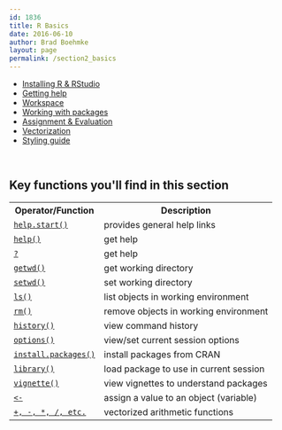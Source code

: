 ```yaml
---
id: 1836
title: R Basics
date: 2016-06-10
author: Brad Boehmke
layout: page
permalink: /section2_basics
---
```


* [Installing R & RStudio](installation)
* [Getting help](getting_help)
* [Workspace](workspace)
* [Working with packages](packages)
* [Assignment & Evaluation](assignment)
* [Vectorization](vectorization)
* [Styling guide](style)

<br>

## Key functions you'll find in this section

<table class="w3-table-all" style="width:100%">
<tr>
	<th>Operator/Function</th>
	<th>Description</th>
</tr>
<tr>
	<td><a href="http://uc-r.github.io/getting_help/#general_help"><code>help.start()</code></a></td>
	<td>provides general help links</td>
</tr>
<tr>
	<td><a href="http://uc-r.github.io/getting_help/#general_help"><code>help()</code></a></td>
	<td>get help</td>
</tr>
<tr>
	<td><a href="http://uc-r.github.io/getting_help/#general_help"><code>?</code></a></td>
	<td>get help</td>
</tr>
<tr>
	<td><a href="http://uc-r.github.io/workspace/#directory"><code>getwd()</code></a></td>
	<td>get working directory</td>
</tr>
<tr>
	<td><a href="http://uc-r.github.io/workspace/#directory"><code>setwd()</code></a></td>
	<td>set working directory</td>
</tr>
<tr>
	<td><a href="http://uc-r.github.io/workspace/#environment"><code>ls()</code></a></td>
	<td>list objects in working environment</td>
</tr>
<tr>
	<td><a href="http://uc-r.github.io/workspace/#environment"><code>rm()</code></a></td>
	<td>remove objects in working environment</td>
</tr>
<tr>
	<td><a href="http://uc-r.github.io/workspace/#history"><code>history()</code></a></td>
	<td>view command history</td>
</tr>
<tr>
	<td><a href="http://uc-r.github.io/workspace/#options"><code>options()</code></a></td>
	<td>view/set current session options</td>
</tr>
<tr>
	<td><a href="http://uc-r.github.io/packages/#install"><code>install.packages()</code></a></td>
	<td>install packages from CRAN</td>
</tr>
<tr>
	<td><a href="http://uc-r.github.io/packages/#load"><code>library()</code></a></td>
	<td>load package to use in current session</td>
</tr>
<tr>
	<td><a href="http://uc-r.github.io/packages/#help"><code>vignette()</code></a></td>
	<td>view vignettes to understand packages</td>
</tr>
<tr>
	<td><a href="http://uc-r.github.io/assignment"><code><-</code></a></td>
	<td>assign a value to an object (variable)</td>
</tr>
<tr>
	<td><a href="http://uc-r.github.io/vectorization"><code>+, -, *, /, etc.</code></a></td>
	<td>vectorized arithmetic functions</td>
</tr>
</table>
